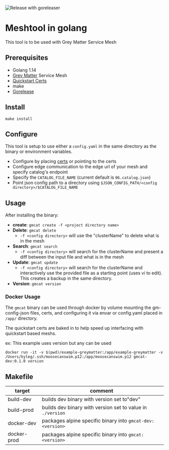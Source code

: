 ![Release with goreleaser](https://github.com/greymatter-io/gmcat/workflows/Release%20with%20goreleaser/badge.svg)

# Meshtool in golang

This tool is to be used with Grey Matter Service Mesh

## Prerequisites

- Golang 1.14
- [Grey Matter](https://greymatter.io/grey-matter) Service Mesh
- [Quickstart Certs](./certs/Readme.md)
- make
- [Gorelease](https://goreleaser.com)

## Install

`make install`

## Configure

This tool is setup to use either a `config.yaml` in the same directory as the binary or environment variables.

- Configure by placing [certs](certs/Readme.md) or pointing to the certs
- Configure edge communication to the edge url of your mesh and specify catalog's endpoint
- Specify the `CATALOG_FILE_NAME` (current default is `06.catalog.json`)
- Point json config path to a directory using `$JSON_CONFIG_PATH/<config directory>/$CATALOG_FILE_NAME`

## Usage

After installing the binary:

- **create**: `gmcat create -f <project directory name>`
- **Delete**: `gmcat delete`
  - `-f <config directory>` will use the "clusterName" to delete what is in the mesh
- **Search**: `gmcat search`
  - `-f <config directory>` will search for the clusterName and present a diff between the input file and what is in the mesh
- **Update**: `gmcat update`
  - `-f <config directory>` will search for the clusterName and interactively use the provided file as a starting point (uses vi to edit).  This creates a backup in the same directory.
- **Version**: `gmcat version`

### Docker Usage

The `gmcat` binary can be used through docker by volume mounting the gm-config-json files, certs, and configuring it via envar or config.yaml placed in `/app/` directory.

The quickstart certs are baked in to help speed up interfacing with quickstart based meshs.  

ex: This example uses version but any can be used

```console
docker run -it -v $(pwd)/example-greymatter:/app/example-greymatter -v /Users/kyleg/.ssh/moosecanswim.p12:/app/moosecanswim.p12 gmcat-dev:0.1.0 version
```

## Makefile

| target      | comment                                                    |
| ----------- | ---------------------------------------------------------- |
| build-dev   | builds dev binary with version set to"dev"                 |
| build-prod  | builds dev binary with version set to value in `./version` |
| docker-dev  | packages alpine specific binary into `gmcat-dev:<version>` |
| docker-prod | packages alpine specific binary into `gmcat:<version>`     |

